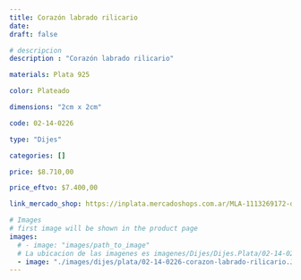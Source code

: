 ```yaml
---
title: Corazón labrado rilicario
date: 
draft: false

# descripcion
description : "Corazón labrado rilicario"

materials: Plata 925

color: Plateado

dimensions: "2cm x 2cm"

code: 02-14-0226

type: "Dijes"

categories: []

price: $8.710,00

price_eftvo: $7.400,00

link_mercado_shop: https://inplata.mercadoshops.com.ar/MLA-1113269172-dije-de-plata-corazón-labrado-relicario-_JM

# Images
# first image will be shown in the product page
images:
  # - image: "images/path_to_image"
  # La ubicacion de las imagenes es imagenes/Dijes/Dijes.Plata/02-14-0226-corazon-labrado-rilicario
  - image: "./images/dijes/plata/02-14-0226-corazon-labrado-rilicario.JPG"
---
```

